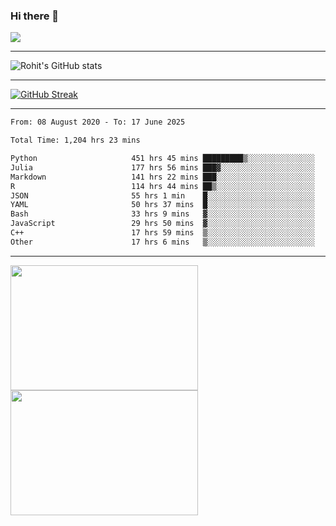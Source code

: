 ### Hi there 👋

 ![](https://komarev.com/ghpvc/?username=RohitRathore1&color=blueviolet)

<hr/>

![Rohit's GitHub stats](https://github-readme-stats.vercel.app/api?username=RohitRathore1&show_icons=true&theme=transparent)

<hr/>

[![GitHub Streak](http://github-readme-streak-stats.herokuapp.com?user=RohitRathore1&theme=dark&mode=weekly)](https://git.io/streak-stats)

<hr/>

<!--START_SECTION:waka-->

```txt
From: 08 August 2020 - To: 17 June 2025

Total Time: 1,204 hrs 23 mins

Python                     451 hrs 45 mins █████████▒░░░░░░░░░░░░░░░   37.51 %
Julia                      177 hrs 56 mins ███▓░░░░░░░░░░░░░░░░░░░░░   14.77 %
Markdown                   141 hrs 22 mins ███░░░░░░░░░░░░░░░░░░░░░░   11.74 %
R                          114 hrs 44 mins ██▒░░░░░░░░░░░░░░░░░░░░░░   09.53 %
JSON                       55 hrs 1 min    █░░░░░░░░░░░░░░░░░░░░░░░░   04.57 %
YAML                       50 hrs 37 mins  █░░░░░░░░░░░░░░░░░░░░░░░░   04.20 %
Bash                       33 hrs 9 mins   ▓░░░░░░░░░░░░░░░░░░░░░░░░   02.75 %
JavaScript                 29 hrs 50 mins  ▓░░░░░░░░░░░░░░░░░░░░░░░░   02.48 %
C++                        17 hrs 59 mins  ▒░░░░░░░░░░░░░░░░░░░░░░░░   01.49 %
Other                      17 hrs 6 mins   ▒░░░░░░░░░░░░░░░░░░░░░░░░   01.42 %
```

<!--END_SECTION:waka-->

<hr/>

<p>
  <img src="https://wakatime.com/share/@TeAmp0is0N/3935ee43-08a3-493e-8b95-60c1f9204b15.svg" width="300" height="200">
  <img src="https://wakatime.com/share/@TeAmp0is0N/8717aacc-7340-44e0-abb1-987dc9823fcd.svg" width="300" height="200">
</p>




